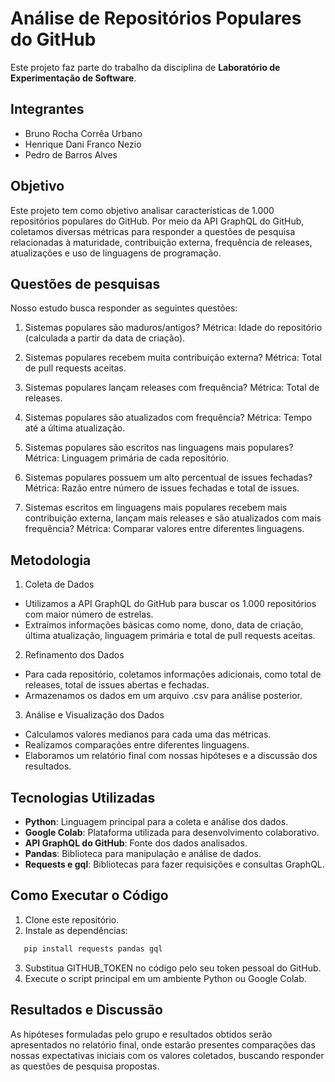 # Análise de Repositórios Populares do GitHub

Este projeto faz parte do trabalho da disciplina de **Laboratório de Experimentação de Software**.

## Integrantes

- Bruno Rocha Corrêa Urbano
- Henrique Dani Franco Nezio
- Pedro de Barros Alves

## Objetivo
Este projeto tem como objetivo analisar características de 1.000 repositórios populares do GitHub. Por meio da API GraphQL do GitHub, coletamos diversas métricas para responder a questões de pesquisa relacionadas à maturidade, contribuição externa, frequência de releases, atualizações e uso de linguagens de programação.

## Questões de pesquisas

Nosso estudo busca responder as seguintes questões:

1. Sistemas populares são maduros/antigos?
   Métrica: Idade do repositório (calculada a partir da data de criação).

2. Sistemas populares recebem muita contribuição externa?
   Métrica: Total de pull requests aceitas.

3. Sistemas populares lançam releases com frequência?
   Métrica: Total de releases.

4. Sistemas populares são atualizados com frequência?
   Métrica: Tempo até a última atualização.

5. Sistemas populares são escritos nas linguagens mais populares?
   Métrica: Linguagem primária de cada repositório.

6. Sistemas populares possuem um alto percentual de issues fechadas?
   Métrica: Razão entre número de issues fechadas e total de issues.

7. Sistemas escritos em linguagens mais populares recebem mais contribuição externa, lançam mais releases e são atualizados com mais frequência?
   Métrica: Comparar valores entre diferentes linguagens.

## Metodologia
1. Coleta de Dados
- Utilizamos a API GraphQL do GitHub para buscar os 1.000 repositórios com maior número de estrelas.
- Extraímos informações básicas como nome, dono, data de criação, última atualização, linguagem primária e total de pull requests aceitas.

2. Refinamento dos Dados
- Para cada repositório, coletamos informações adicionais, como total de releases, total de issues abertas e fechadas.
- Armazenamos os dados em um arquivo .csv para análise posterior.

3. Análise e Visualização dos Dados
- Calculamos valores medianos para cada uma das métricas.
- Realizamos comparações entre diferentes linguagens.
- Elaboramos um relatório final com nossas hipóteses e a discussão dos resultados.

## Tecnologias Utilizadas

- **Python**: Linguagem principal para a coleta e análise dos dados.
- **Google Colab**: Plataforma utilizada para desenvolvimento colaborativo.
- **API GraphQL do GitHub**: Fonte dos dados analisados.
- **Pandas**: Biblioteca para manipulação e análise de dados.
- **Requests e gql**: Bibliotecas para fazer requisições e consultas GraphQL.

## Como Executar o Código

1. Clone este repositório.
2. Instale as dependências:

```bash
   pip install requests pandas gql
```
3. Substitua GITHUB_TOKEN no código pelo seu token pessoal do GitHub.
4. Execute o script principal em um ambiente Python ou Google Colab.

## Resultados e Discussão

As hipóteses formuladas pelo grupo e resultados obtidos serão apresentados no relatório final, onde estarão presentes comparações das nossas expectativas iniciais com os valores coletados, buscando responder as questões de pesquisa propostas.
